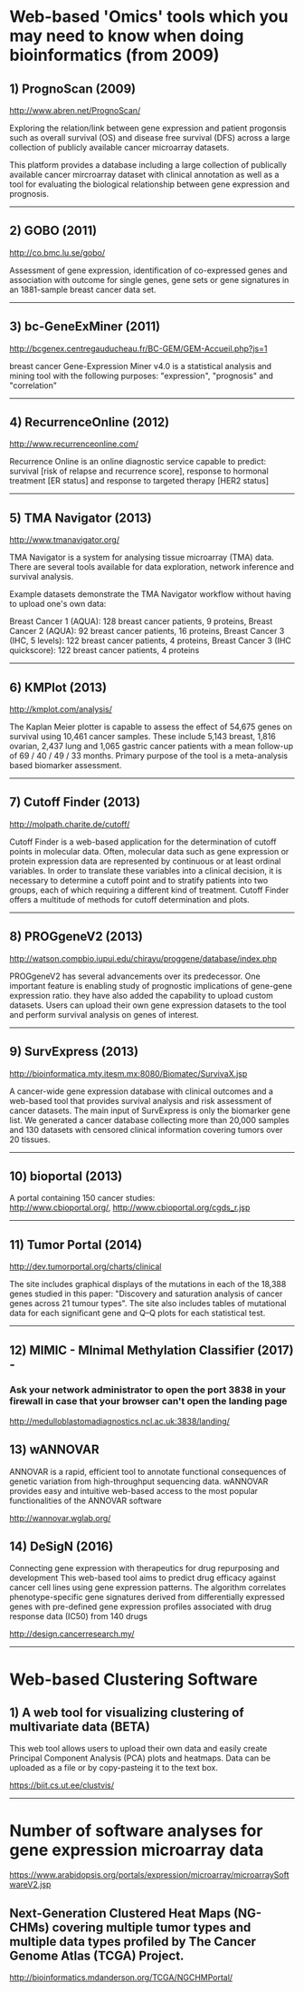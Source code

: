 # Web-based 'Omics' tools which you may need to know when doing bioinformatics (from 2009)

## 1) PrognoScan (2009)
http://www.abren.net/PrognoScan/

Exploring the relation/link between gene expression and patient progonsis such as overall survival (OS) and disease free survival (DFS) across a large collection of publicly available cancer microarray datasets.
 
This platform provides a database including a large collection of publically available cancer mircroarray dataset with clinical annotation as well as a tool for evaluating the biological relationship between gene expression and prognosis.

------------------------------------

## 2) GOBO (2011)
http://co.bmc.lu.se/gobo/

Assessment of gene expression, identification of co-expressed genes and association with outcome for single genes, gene sets or gene signatures in an 1881-sample breast cancer data set.

------------------------------------

## 3) bc-GeneExMiner (2011)
http://bcgenex.centregauducheau.fr/BC-GEM/GEM-Accueil.php?js=1

breast cancer Gene-Expression Miner v4.0 is a statistical analysis and mining tool with the following purposes: 
"expression", "prognosis" and "correlation" 

------------------------------------

## 4) RecurrenceOnline (2012)
http://www.recurrenceonline.com/

Recurrence Online is an online diagnostic service capable to predict:
survival [risk of relapse and recurrence score],
response to hormonal treatment [ER status] and
response to targeted therapy [HER2 status]

------------------------------------

## 5) TMA Navigator (2013)
http://www.tmanavigator.org/

TMA Navigator is a system for analysing tissue microarray (TMA) data. There are several tools available for data exploration, network inference and survival analysis. 

Example datasets demonstrate the TMA Navigator workflow without having to upload one's own data:

Breast Cancer 1 (AQUA): 128 breast cancer patients, 9 proteins, Breast Cancer 2 (AQUA): 92 breast cancer patients, 16 proteins, Breast Cancer 3 (IHC, 5 levels): 122 breast cancer patients, 4 proteins, Breast Cancer 3 (IHC quickscore): 122 breast cancer patients, 4 proteins

------------------------------------

## 6) KMPlot (2013)
http://kmplot.com/analysis/

The Kaplan Meier plotter is capable to assess the effect of 54,675 genes on survival using 10,461 cancer samples. These include 5,143 breast, 1,816 ovarian, 2,437 lung and 1,065 gastric cancer patients with a mean follow-up of 69 / 40 / 49 / 33 months. Primary purpose of the tool is a meta-analysis based biomarker assessment.

------------------------------------

## 7) Cutoff Finder (2013)
http://molpath.charite.de/cutoff/

Cutoff Finder is a web-based application for the determination of cutoff points in molecular data. Often, molecular data such as gene expression or protein expression data are represented by continuous or at least ordinal variables. In order to translate these variables into a clinical decision, it is necessary to determine a cutoff point and to stratify patients into two groups, each of which requiring a different kind of treatment. Cutoff Finder offers a multitude of methods for cutoff determination and plots.

------------------------------------

## 8) PROGgeneV2 (2013)
http://watson.compbio.iupui.edu/chirayu/proggene/database/index.php

PROGgeneV2 has several advancements over its predecessor. One important feature is enabling study of prognostic implications of gene-gene expression ratio. they have also added the capability to upload custom datasets. Users can upload their own gene expression datasets to the tool and perform survival analysis on genes of interest. 

------------------------------------

## 9) SurvExpress (2013)
http://bioinformatica.mty.itesm.mx:8080/Biomatec/SurvivaX.jsp

A cancer-wide gene expression database with clinical outcomes and a web-based tool that provides survival analysis and risk assessment of cancer datasets. The main input of SurvExpress is only the biomarker gene list. We generated a cancer database collecting more than 20,000 samples and 130 datasets with censored clinical information covering tumors over 20 tissues.

------------------------------------

## 10) bioportal (2013)
A portal containing 150 cancer studies:  
http://www.cbioportal.org/, http://www.cbioportal.org/cgds_r.jsp

------------------------------------

## 11) Tumor Portal (2014)
http://dev.tumorportal.org/charts/clinical

The site includes graphical displays of the mutations in each of the 18,388 genes studied in this paper: "Discovery and saturation analysis of cancer genes across 21 tumour types". The site also includes tables of mutational data for each significant gene and Q–Q plots for each statistical test.

------------------------------------

## 12) MIMIC - MInimal Methylation Classifier (2017) - 
### Ask your network administrator to open the port 3838 in your firewall in case that your browser can't open the landing page 
http://medulloblastomadiagnostics.ncl.ac.uk:3838/landing/

## 13) wANNOVAR
ANNOVAR is a rapid, efficient tool to annotate functional consequences of genetic variation from high-throughput sequencing data. wANNOVAR provides easy and intuitive web-based access to the most popular functionalities of the ANNOVAR software

http://wannovar.wglab.org/

## 14) DeSigN (2016) 

Connecting gene expression with therapeutics for drug repurposing and development
This web-based tool aims to predict drug efficacy against cancer cell lines using gene expression patterns. The algorithm correlates phenotype-specific gene signatures derived from differentially expressed genes with pre-defined gene expression profiles associated with drug response data (IC50) from 140 drugs

http://design.cancerresearch.my/

------------------------------------
# Web-based Clustering Software 

## 1) A web tool for visualizing clustering of multivariate data (BETA) 
This web tool allows users to upload their own data and easily create Principal Component Analysis (PCA) plots and heatmaps. Data can be uploaded as a file or by copy-pasteing it to the text box.

https://biit.cs.ut.ee/clustvis/

------------------------------------
# Number of software analyses for gene expression microarray data
https://www.arabidopsis.org/portals/expression/microarray/microarraySoftwareV2.jsp

## Next-Generation Clustered Heat Maps (NG-CHMs) covering multiple tumor types and multiple data types profiled by The Cancer Genome Atlas (TCGA) Project.
http://bioinformatics.mdanderson.org/TCGA/NGCHMPortal/
